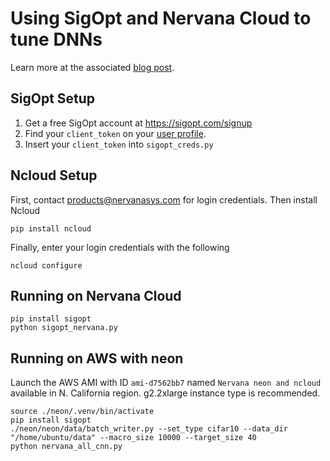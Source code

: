 # Using SigOpt and Nervana Cloud to tune DNNs

Learn more at the associated [blog post](http://blog.sigopt.com).

## SigOpt Setup

1. Get a free SigOpt account at https://sigopt.com/signup
2. Find your `client_token` on your [user profile](https://sigopt.com/user/profile).
3. Insert your `client_token` into `sigopt_creds.py`

## Ncloud Setup

First, contact products@nervanasys.com for login credentials. Then install Ncloud

```
pip install ncloud
```

Finally, enter your login credentials with the following
```
ncloud configure
```

## Running on Nervana Cloud

```
pip install sigopt
python sigopt_nervana.py
```

## Running on AWS with neon

Launch the AWS AMI with ID `ami-d7562bb7` named `Nervana neon and ncloud`
   available in N. California region. g2.2xlarge instance type is recommended.

```
source ./neon/.venv/bin/activate
pip install sigopt
./neon/neon/data/batch_writer.py --set_type cifar10 --data_dir "/home/ubuntu/data" --macro_size 10000 --target_size 40
python nervana_all_cnn.py
```
